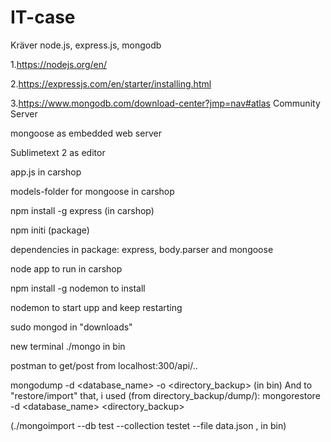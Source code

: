 # IT-case
Kräver node.js, express.js, mongodb

1.https://nodejs.org/en/

2.https://expressjs.com/en/starter/installing.html

3.https://www.mongodb.com/download-center?jmp=nav#atlas Community Server

mongoose as embedded web server

Sublimetext 2 as editor

app.js in carshop

models-folder for mongoose in carshop

npm install -g express (in carshop)

npm initi (package)

dependencies in package: express, body.parser and mongoose

node app to run in carshop

npm install -g nodemon to install

nodemon to start upp and keep restarting

sudo mongod in "downloads"

new terminal ./mongo in bin

postman to get/post from localhost:300/api/..


mongodump -d <database_name> -o <directory_backup> (in bin)
And to "restore/import" that, i used (from directory_backup/dump/):
mongorestore -d <database_name> <directory_backup>

(./mongoimport --db test --collection testet --file data.json , in bin)
